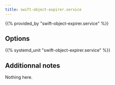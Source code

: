 ```yaml
---
title: swift-object-expirer.service
---
```


{{% provided_by "swift-object-expirer.service" %}}

## Options

{{% systemd_unit "swift-object-expirer.service" %}}

## Additionnal notes

Nothing here.